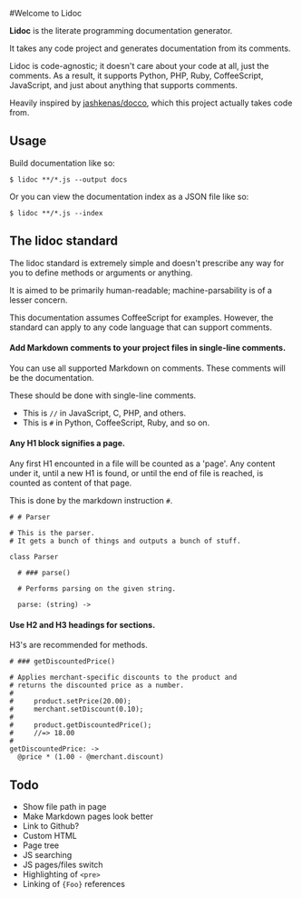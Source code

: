 #Welcome to Lidoc

**Lidoc** is the literate programming documentation generator.

It takes any code project and generates documentation from its comments.

Lidoc is code-agnostic; it doesn't care about your code at all, just the
comments.  As a result, it supports Python, PHP, Ruby, CoffeeScript, JavaScript,
and just about anything that supports comments.

Heavily inspired by [jashkenas/docco](https://github.com/jashkenas/docco), which
this project actually takes code from.

Usage
-----

Build documentation like so:

    $ lidoc **/*.js --output docs

Or you can view the documentation index as a JSON file like so:

    $ lidoc **/*.js --index

The lidoc standard
------------------

The lidoc standard is extremely simple and doesn't prescribe any way for you to
define methods or arguments or anything.

It is aimed to be primarily human-readable; machine-parsability is of a lesser
concern.

This documentation assumes CoffeeScript for examples. However, the standard can
apply to any code language that can support comments.

#### Add Markdown comments to your project files in single-line comments.

You can use all supported Markdown on comments. These comments will be the
documentation.

These should be done with single-line comments.

 * This is `//` in JavaScript, C, PHP, and others.
 * This is `#` in Python, CoffeeScript, Ruby, and so on.

#### Any H1 block signifies a page.

Any first H1 encounted in a file will be counted as a 'page'. Any content under
it, until a new H1 is found, or until the end of file is reached, is counted as
content of that page.

This is done by the markdown instruction `#`.

    # # Parser

    # This is the parser.
    # It gets a bunch of things and outputs a bunch of stuff.

    class Parser

      # ### parse()

      # Performs parsing on the given string.

      parse: (string) ->

#### Use H2 and H3 headings for sections.

H3's are recommended for methods.

    # ### getDiscountedPrice()

    # Applies merchant-specific discounts to the product and
    # returns the discounted price as a number.
    #
    #     product.setPrice(20.00);
    #     merchant.setDiscount(0.10);
    #
    #     product.getDiscountedPrice();
    #     //=> 18.00
    #
    getDiscountedPrice: ->
      @price * (1.00 - @merchant.discount)

Todo
----

 * Show file path in page
 * Make Markdown pages look better
 * Link to Github?
 * Custom HTML
 * Page tree
 * JS searching
 * JS pages/files switch
 * Highlighting of `<pre>`
 * Linking of `{Foo}` references
